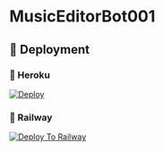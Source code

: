 # MusicEditorBot001

## 🚀 Deployment

### 💜 Heroku

[![Deploy](https://www.herokucdn.com/deploy/button.svg)](https://heroku.com/deploy?template=https://github.com/prxpostern/MusicEditorBot001)

### 💜 Railway

[![Deploy To Railway](https://railway.app/button.svg)](https://railway.app/new/template?template=https://github.com/prxpostern/MusicEditorBot001&envs=API_ID,API_HASH,BOT_TOKEN)
